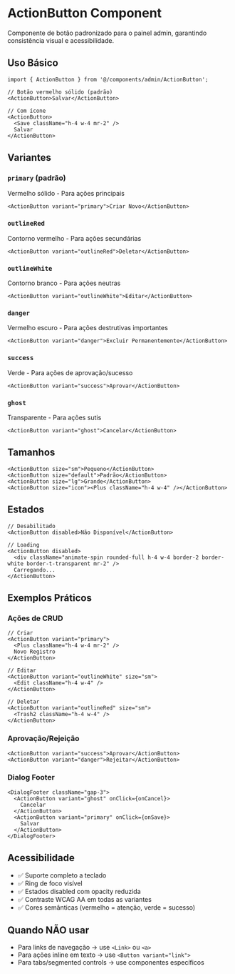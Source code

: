 # ActionButton Component

Componente de botão padronizado para o painel admin, garantindo consistência visual e acessibilidade.

## Uso Básico

```tsx
import { ActionButton } from '@/components/admin/ActionButton';

// Botão vermelho sólido (padrão)
<ActionButton>Salvar</ActionButton>

// Com ícone
<ActionButton>
  <Save className="h-4 w-4 mr-2" />
  Salvar
</ActionButton>
```

## Variantes

### `primary` (padrão)
Vermelho sólido - Para ações principais
```tsx
<ActionButton variant="primary">Criar Novo</ActionButton>
```

### `outlineRed`
Contorno vermelho - Para ações secundárias
```tsx
<ActionButton variant="outlineRed">Deletar</ActionButton>
```

### `outlineWhite`
Contorno branco - Para ações neutras
```tsx
<ActionButton variant="outlineWhite">Editar</ActionButton>
```

### `danger`
Vermelho escuro - Para ações destrutivas importantes
```tsx
<ActionButton variant="danger">Excluir Permanentemente</ActionButton>
```

### `success`
Verde - Para ações de aprovação/sucesso
```tsx
<ActionButton variant="success">Aprovar</ActionButton>
```

### `ghost`
Transparente - Para ações sutis
```tsx
<ActionButton variant="ghost">Cancelar</ActionButton>
```

## Tamanhos

```tsx
<ActionButton size="sm">Pequeno</ActionButton>
<ActionButton size="default">Padrão</ActionButton>
<ActionButton size="lg">Grande</ActionButton>
<ActionButton size="icon"><Plus className="h-4 w-4" /></ActionButton>
```

## Estados

```tsx
// Desabilitado
<ActionButton disabled>Não Disponível</ActionButton>

// Loading
<ActionButton disabled>
  <div className="animate-spin rounded-full h-4 w-4 border-2 border-white border-t-transparent mr-2" />
  Carregando...
</ActionButton>
```

## Exemplos Práticos

### Ações de CRUD
```tsx
// Criar
<ActionButton variant="primary">
  <Plus className="h-4 w-4 mr-2" />
  Novo Registro
</ActionButton>

// Editar
<ActionButton variant="outlineWhite" size="sm">
  <Edit className="h-4 w-4" />
</ActionButton>

// Deletar
<ActionButton variant="outlineRed" size="sm">
  <Trash2 className="h-4 w-4" />
</ActionButton>
```

### Aprovação/Rejeição
```tsx
<ActionButton variant="success">Aprovar</ActionButton>
<ActionButton variant="danger">Rejeitar</ActionButton>
```

### Dialog Footer
```tsx
<DialogFooter className="gap-3">
  <ActionButton variant="ghost" onClick={onCancel}>
    Cancelar
  </ActionButton>
  <ActionButton variant="primary" onClick={onSave}>
    Salvar
  </ActionButton>
</DialogFooter>
```

## Acessibilidade

- ✅ Suporte completo a teclado
- ✅ Ring de foco visível
- ✅ Estados disabled com opacity reduzida
- ✅ Contraste WCAG AA em todas as variantes
- ✅ Cores semânticas (vermelho = atenção, verde = sucesso)

## Quando NÃO usar

- Para links de navegação → use `<Link>` ou `<a>`
- Para ações inline em texto → use `<Button variant="link">`
- Para tabs/segmented controls → use componentes específicos
